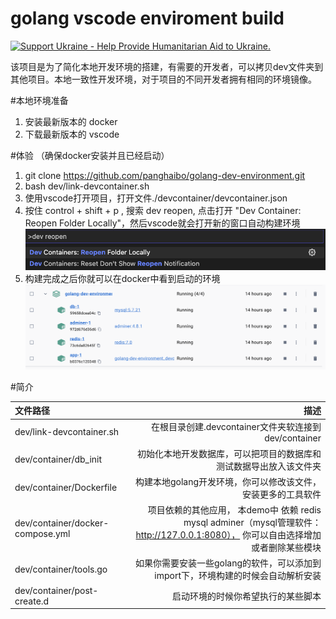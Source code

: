 golang vscode enviroment build
===================================
<a href="https://opensource.facebook.com/support-ukraine">
  <img src="https://img.shields.io/badge/Support-Ukraine-FFD500?style=flat&labelColor=005BBB" alt="Support Ukraine - Help Provide Humanitarian Aid to Ukraine." />
</a>

该项目是为了简化本地开发环境的搭建，有需要的开发者，可以拷贝dev文件夹到其他项目。本地一致性开发环境，对于项目的不同开发者拥有相同的环境镜像。

#本地环境准备
 1. 安装最新版本的 docker
 2. 下载最新版本的 vscode

#体验 （确保docker安装并且已经启动）
 1. git clone  https://github.com/panghaibo/golang-dev-environment.git
 2. bash dev/link-devcontainer.sh
 3. 使用vscode打开项目，打开文件./devcontainer/devcontainer.json
 4. 按住 control + shift + p , 搜索 dev reopen, 点击打开 "Dev Container: Reopen Folder Locally"，然后vscode就会打开新的窗口自动构建环境<img src="https://github.com/panghaibo/golang-dev-environment/blob/main/file/vscode-command-devcontainer-reopen.png">
 5. 构建完成之后你就可以在docker中看到启动的环境<img src="https://github.com/panghaibo/golang-dev-environment/blob/main/file/container-list.png">

 #简介

| 文件路径 | 描述 | 
| :-----| ----: | 
| dev/link-devcontainer.sh | 在根目录创建.devcontainer文件夹软连接到 dev/container |
| dev/container/db_init | 初始化本地开发数据库，可以把项目的数据库和测试数据导出放入该文件夹 |
| dev/container/Dockerfile | 构建本地golang开发环境，你可以修改该文件，安装更多的工具软件 |
| dev/container/docker-compose.yml | 项目依赖的其他应用， 本demo中 依赖 redis mysql adminer（mysql管理软件：http://127.0.0.1:8080）， 你可以自由选择增加或者删除某些模块|
| dev/container/tools.go | 如果你需要安装一些golang的软件，可以添加到import下，环境构建的时候会自动解析安装 |
| dev/container/post-create.d | 启动环境的时候你希望执行的某些脚本 |










